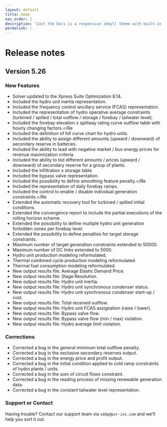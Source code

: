 ```yaml
---
layout: default
title: Home
nav_order: 1
description: "Just the Docs is a responsive Jekyll theme with built-in search that is easily customizable and hosted on GitHub Pages."
permalink: /
---
```


# Release notes

## Version 5.26

### New Features

* Solver updated to the Xpress Suite Optimization 8.14.
* Included the hydro unit inertia representation.
* Included the frequency control ancillary service (FCAS) representation.
* Included the representation of hydro operative average constraints (turbined / spilled / total outflow / storage / forebay / tailwater level).
* Included the forebay elevation x spillway rating curve outflow table with hourly changing factors.</Re
* Included the definition of hill curve chart for hydro units.
* Included the ability to assign different amounts (upward / downward) of secondary reserve in batteries.
* Included the ability to lead with negative market / bus energy prices for revenue maximization criteria.
* Included the ability to bid different amounts / prices (upward / downward) of secondary reserve for a group of plants.
* Included the infiltration x storage table
* Included the bypass valve representation.
* Included the possibility to define smoothing feature penalty.</Re
* Included the representation of daily forebay ramps.
* Included the control to enable / disable individual generation constraints.</Re
* Extended the automatic recovery tool for turbined / spilled initial conditions.
* Extended the convergence report to include the partial executions of the rolling horizon scheme.
* Extended the possibility to define multiple hydro unit generation forbidden zones per forebay level.
* Extended the possibility to define penalties for target storage constraints.
* Maximum number of target generation constraints extended to 50000.
* Maximum number of DC links extended to 5000.
* Hydro unit production modeling reformulated.
* Thermal combined cycle production modeling reformulated.
* Thermal fuel consumption modeling reformulated.
* New output results file: Average Elastic Demand Price.
* New output results file: Stage Resolution.
* New output results file: Hydro unit inertia.
* New output results file: Hydro unit synchronous condenser status.
* New output results file: Hydro unit synchronous condenser start-up / cost.
* New output results file: Total received outflow.
* New output results file: Hydro unit FCAS assignation (raise / lower).
* New output results file: Bypass valve flow.
* New output results file: Bypass valve flow (min / max) violation.
* New output results file: Hydro average limit violation.

### Corrections

* Corrected a bug in the general minimum total outflow penalty.
* Corrected a bug in the exclusive secondary reserves output.
* Corrected a bug in the energy price and profit output.
* Corrected a bug in the initial condition applied to cold ramp constraints of hydro plants / units.
* Corrected a bug in the sum of circuit flows constraint.
* Corrected a bug in the reading process of missing renewable generation data.
* Corrected a bug in the constant tailwater level representation.



### Support or Contact

Having trouble? Contact our support team via `sddp@psr-inc.com` and we’ll help you sort it out.

